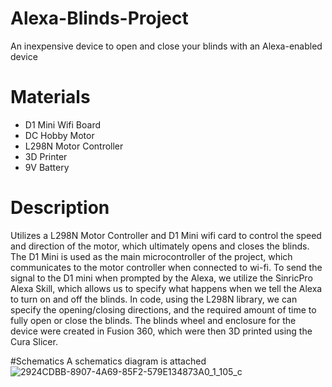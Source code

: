 # Alexa-Blinds-Project
An inexpensive device to open and close your blinds with an Alexa-enabled device

# Materials 
- D1 Mini Wifi Board
- DC Hobby Motor
- L298N Motor Controller
- 3D Printer
- 9V Battery

# Description
Utilizes a L298N Motor Controller and D1 Mini wifi card to control the speed and direction of the motor, which ultimately opens and closes the blinds. The D1 Mini is used as the main microcontroller of the project, which communicates to the motor controller when connected to wi-fi. To send the signal to the D1 mini when prompted by the Alexa, we utilize the SinricPro Alexa Skill, which allows us to specify what happens when we tell the Alexa to turn on and off the blinds. In code, using the L298N library, we can specify the opening/closing directions, and the required amount of time to fully open or close the blinds. The blinds wheel and enclosure for the device were created in Fusion 360, which were then 3D printed using the Cura Slicer. 

#Schematics
A schematics diagram is attached
![2924CDBB-8907-4A69-85F2-579E134873A0_1_105_c](https://github.com/sanjitvijay/Alexa-Blinds-Project/assets/29660610/9d7722fb-5890-4cc2-92f0-6d1cabe5d46c)
